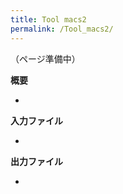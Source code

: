 ```yaml
---
title: Tool macs2
permalink: /Tool_macs2/
---
```


（ページ準備中）

**概要**

-

**入力ファイル**

-

**出力ファイル**

-